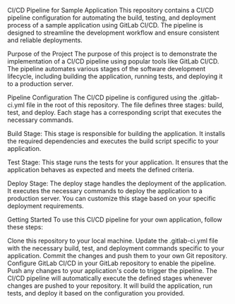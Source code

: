 CI/CD Pipeline for Sample Application
This repository contains a CI/CD pipeline configuration for automating the build, testing, and deployment process of a sample application using GitLab CI/CD. The pipeline is designed to streamline the development workflow and ensure consistent and reliable deployments.

Purpose of the Project
The purpose of this project is to demonstrate the implementation of a CI/CD pipeline using popular tools like GitLab CI/CD. The pipeline automates various stages of the software development lifecycle, including building the application, running tests, and deploying it to a production server.

Pipeline Configuration
The CI/CD pipeline is configured using the .gitlab-ci.yml file in the root of this repository. The file defines three stages: build, test, and deploy. Each stage has a corresponding script that executes the necessary commands.

Build Stage: This stage is responsible for building the application. It installs the required dependencies and executes the build script specific to your application.

Test Stage: This stage runs the tests for your application. It ensures that the application behaves as expected and meets the defined criteria.

Deploy Stage: The deploy stage handles the deployment of the application. It executes the necessary commands to deploy the application to a production server. You can customize this stage based on your specific deployment requirements.

Getting Started
To use this CI/CD pipeline for your own application, follow these steps:

Clone this repository to your local machine.
Update the .gitlab-ci.yml file with the necessary build, test, and deployment commands specific to your application.
Commit the changes and push them to your own Git repository.
Configure GitLab CI/CD in your GitLab repository to enable the pipeline.
Push any changes to your application's code to trigger the pipeline.
The CI/CD pipeline will automatically execute the defined stages whenever changes are pushed to your repository. It will build the application, run tests, and deploy it based on the configuration you provided.
